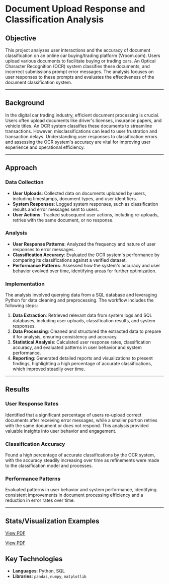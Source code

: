 # Document Upload Response and Classification Analysis

## Objective
This project analyzes user interactions and the accuracy of document classification on an online car buying/trading platform (Vroom.com). Users upload various documents to facilitate buying or trading cars. An Optical Character Recognition (OCR) system classifies these documents, and incorrect submissions prompt error messages. The analysis focuses on user responses to these prompts and evaluates the effectiveness of the document classification system.

---

## Background
In the digital car trading industry, efficient document processing is crucial. Users often upload documents like driver's licenses, insurance papers, and vehicle titles. An OCR system classifies these documents to streamline transactions. However, misclassifications can lead to user frustration and transaction delays. Understanding user responses to classification errors and assessing the OCR system's accuracy are vital for improving user experience and operational efficiency.

---

## Approach

### Data Collection
- **User Uploads**: Collected data on documents uploaded by users, including timestamps, document types, and user identifiers.
- **System Responses**: Logged system responses, such as classification results and error messages sent to users.
- **User Actions**: Tracked subsequent user actions, including re-uploads, retries with the same document, or no response.

### Analysis
- **User Response Patterns**: Analyzed the frequency and nature of user responses to error messages.
- **Classification Accuracy**: Evaluated the OCR system's performance by comparing its classifications against a verified dataset.
- **Performance Patterns**: Assessed how the system's accuracy and user behavior evolved over time, identifying areas for further optimization.

### Implementation
The analysis involved querying data from a SQL database and leveraging Python for data cleaning and preprocessing. The workflow includes the following steps:
1. **Data Extraction**: Retrieved relevant data from system logs and SQL databases, including user uploads, classification results, and system responses.
2. **Data Processing**: Cleaned and structured the extracted data to prepare it for analysis, ensuring consistency and accuracy.
3. **Statistical Analysis**: Calculated user response rates, classification accuracy, and evaluated patterns in user behavior and system performance.
4. **Reporting**: Generated detailed reports and visualizations to present findings, highlighting a high percentage of accurate classifications, which improved steadily over time.

---

## Results

### User Response Rates
Identified that a significant percentage of users re-upload correct documents after receiving error messages, while a smaller portion retries with the same document or does not respond. This analysis provided valuable insights into user behavior and engagement.

### Classification Accuracy
Found a high percentage of accurate classifications by the OCR system, with the accuracy steadily increasing over time as refinements were made to the classification model and processes.

### Performance Patterns
Evaluated patterns in user behavior and system performance, identifying consistent improvements in document processing efficiency and a reduction in error rates over time.

---

## Stats/Visualization Examples

[View PDF](example_stats_visualization/example_monthly_stats.pdf)

[View PDF](example_stats_visualization/example_weekly_stats.pdf)

## Key Technologies
- **Languages**: Python, SQL
- **Libraries**: `pandas`, `numpy`, `matplotlib`
